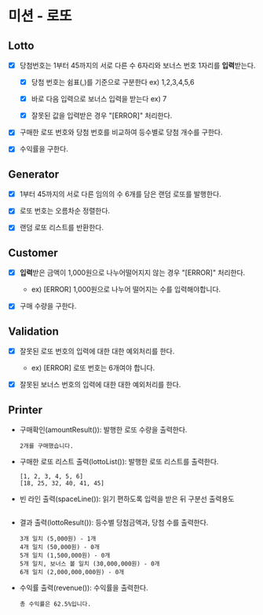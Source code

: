 # 미션 - 로또

## Lotto

-   [x] 당첨번호는 1부터 45까지의 서로 다른 수 6자리와 보너스 번호 1자리를 **입력**받는다.

    -   [x] 당첨 번호는 쉼표(,)를 기준으로 구분한다 ex) 1,2,3,4,5,6

    -   [x] 바로 다음 입력으로 보너스 입력을 받는다 ex) 7

    -   [x] 잘못된 값을 입력받은 경우 "[ERROR]" 처리한다.

-   [x] 구매한 로또 번호와 당첨 번호를 비교하여 등수별로 당첨 개수를 구한다.

-   [x] 수익률을 구한다.

## Generator

-   [x] 1부터 45까지의 서로 다른 임의의 수 6개를 담은 랜덤 로또를 발행한다.

-   [x] 로또 번호는 오름차순 정렬한다.

-   [x] 랜덤 로또 리스트를 반환한다.

## Customer

-   [x] **입력**받은 금액이 1,000원으로 나누어떨어지지 않는 경우 "[ERROR]" 처리한다.

    -   ex) [ERROR] 1,000원으로 나누어 떨어지는 수를 입력해야합니다.

-   [x] 구매 수량을 구한다.

## Validation

-   [x] 잘못된 로또 번호의 입력에 대한 대한 예외처리를 한다.

    -   ex) [ERROR] 로또 번호는 6개여야 합니다.

-   [x] 잘못된 보너스 번호의 입력에 대한 대한 예외처리를 한다.

## Printer

-   구매확인(amountResult()): 발행한 로또 수량을 출력한다.

    ```
    2개를 구매했습니다.
    ```

-   구매한 로또 리스트 출력(lottoList()): 발행한 로또 리스트를 출력한다.

    ```
    [1, 2, 3, 4, 5, 6]
    [18, 25, 32, 40, 41, 45]
    ```

-   빈 라인 출력(spaceLine()): 읽기 편하도록 입력을 받은 뒤 구분선 출력용도

    ```

    ```

-   결과 출력(lottoResult()): 등수별 당첨금액과, 당첨 수를 출력한다.

    ```
    3개 일치 (5,000원) - 1개
    4개 일치 (50,000원) - 0개
    5개 일치 (1,500,000원) - 0개
    5개 일치, 보너스 볼 일치 (30,000,000원) - 0개
    6개 일치 (2,000,000,000원) - 0개
    ```

-   수익률 출력(revenue()): 수익률을 출력한다.

    ```
    총 수익률은 62.5%입니다.
    ```

